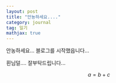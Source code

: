 ```yaml
---
layout: post
title: "안뇽하세요...."
category: journal
tag: 일기
mathjax: true
---
```

안농하세요...
블로그를 시작했읍니다...

횐님덜.... 잘부탁드립니다...

$$
a = b+c
$$